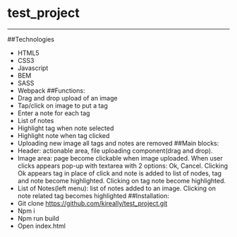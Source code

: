 # test_project
____
##Technologies
-	HTML5
-	CSS3
-	Javascript
-	BEM
-	SASS
-	Webpack
##Functions:
-	Drag and drop upload of an image 
-	Tap/click on image to put a tag 
-	Enter a note for each tag 
-	List of notes 
-	Highlight tag when note selected 
-	Highlight note when tag clicked
-	Uploading new image all tags and notes are removed
##Main blocks:
-	Header: actionable area, file uploading component(drag and drop).
-	Image area: page become clickable when image uploaded. When user clicks appears pop-up with textarea with 2 options: Ok, Cancel. Clicking Ok appears tag in place of click and note is added to list of nodes, tag and note become highlighted. Clicking on tag note become highlighted.
-	List of Notes(left menu):  list of notes added to an image. Clicking on note related tag becomes highlighted
##Installation:
-	Git clone https://github.com/kireally/test_project.git
-	Npm i
-	Npm run build
-	Open index.html

